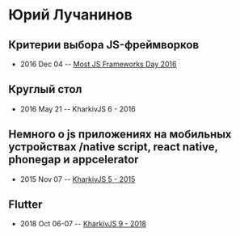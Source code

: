 # Юрий Лучанинов

## Критерии выбора JS-фреймворков
- 2016 Dec 04 -- [Most JS Frameworks Day 2016](https://frameworksdays.com/event/most-js-fwdays-2016/review/criteria-of-js-frameworks)    
## Круглый стол
- 2016 May 21 -- KharkivJS 6 - 2016    
## Немного о js приложениях на мобильных устройствах &#x2F;native script, react native, phonegap и appcelerator
- 2015 Nov 07 -- [KharkivJS 5 - 2015](https://www.youtube.com/watch?v=ZDH_N0bdDrM)    
## Flutter
- 2018 Oct 06-07 -- [KharkivJS 9 - 2018](https://www.youtube.com/watch?v=Y3kk4Qu79Qc)    
